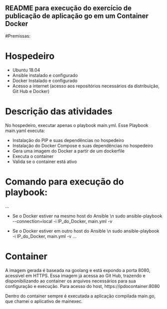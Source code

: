 <h2> README para execução do exercício de publicação de aplicação go em um Container Docker </h2>
#Premissas:

# Hospedeiro
- Ubuntu 18.04
- Ansible instalado e configurado
- Docker Instalado e configurado
- Acesso a internet (acesso aos repositórios necessários da distribuição, Git Hub e Docker)


# Descrição das atividades
No hospedeiro, executar apenas o playbook main.yml.
Esse Playbook main.yaml executa:
- Instalação do PIP e suas dependências no hospedeiro
- Instalação do Docker Compose e suas dependências no hospedeiro
- Gera uma imagem do Docker a partir de um dockerfile
- Executa o container
- Valida se o container está ativo

# Comando para execução do playbook:
...
- Se o Docker estiver na mesmo host do Ansible \n
sudo ansible-playbook --connection=local -i IP_do_Docker, main.yml -v

- Se o Docker estiver em outro host do Ansible \n
sudo ansible-playbook -i IP_do_Docker, main.yml -v
...

# Container
A imagem gerada é baseada na goolang e está expondo a porta 8080, acessível em HTTPS.
Essa imagem já acessa ao Git Hub, trazendo e disponibilizando ao container os arquivos necessários para sua configuração e execução.
Para acesso do host, https://ipdocontainer:8080

Dentro do container sempre é executada a aplicação compilada main.go, que chamei o aplicativo de mainexec.





